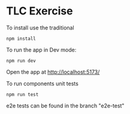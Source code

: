# TLC Exercise

To install use the traditional

```npm install```

To run the app in Dev mode:

```npm run dev```

Open the app at [http://localhost:5173/](http://localhost:5173/)

To run components unit tests

```npm run test```

e2e tests can be found in the branch "e2e-test"
